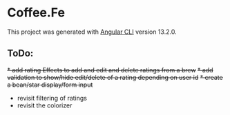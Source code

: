 # Coffee.Fe

This project was generated with [Angular CLI](https://github.com/angular/angular-cli) version 13.2.0.

## ToDo:

~~* add rating Effects to add and edit and delete ratings from a brew~~
~~* add validation to show/hide edit/delete of a rating depending on user id~~
~~* create a bean/star display/form input~~
* revisit filtering of ratings
* revisit the colorizer
